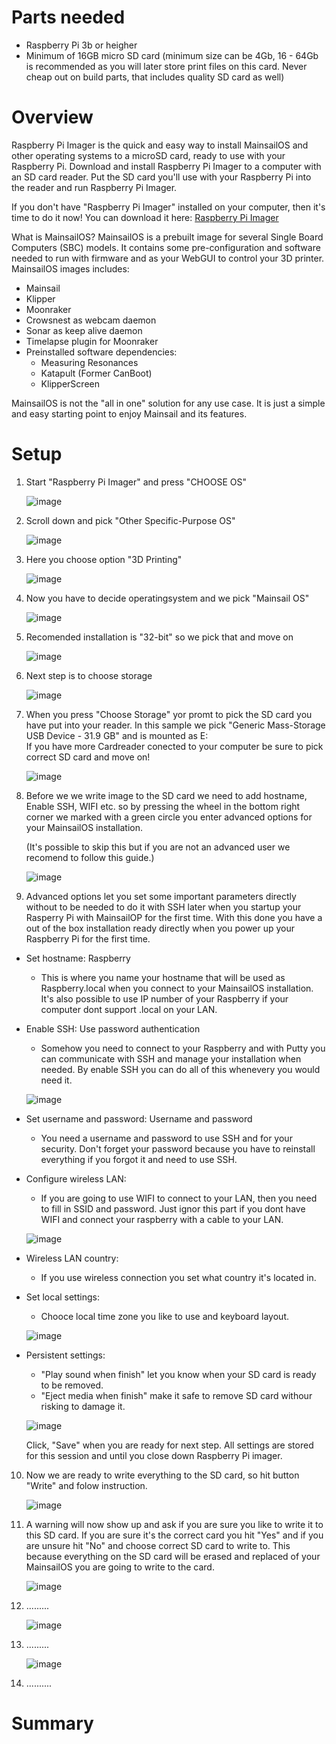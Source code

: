 # Parts needed
- Raspberry Pi 3b or heigher
- Minimum of 16GB micro SD card (minimum size can be 4Gb, 16 - 64Gb is recommended as you will later store print files on this card. Never cheap out on build parts, that includes quality SD card as well)
# Overview
Raspberry Pi Imager is the quick and easy way to install MainsailOS and other operating systems to a microSD card, ready to use with your Raspberry Pi. 
Download and install Raspberry Pi Imager to a computer with an SD card reader. 
Put the SD card you'll use with your Raspberry Pi into the reader and run Raspberry Pi Imager.

If you don't have "Raspberry Pi Imager" installed on your computer, then it's time to do it now!
You can download it here: <a href="https://www.raspberrypi.com/software/">Raspberry Pi Imager</a>

What is MainsailOS?
MainsailOS is a prebuilt image for several Single Board Computers (SBC) models. It contains some pre-configuration and software needed to run with  firmware and 
as your WebGUI to control your 3D printer.
MainsailOS images includes:

- Mainsail
- Klipper
- Moonraker
- Crowsnest as webcam daemon​
- Sonar as keep alive daemon
- Timelapse plugin for Moonraker
- Preinstalled software dependencies:
  - Measuring Resonances
  - Katapult (Former CanBoot)
  - KlipperScreen

​MainsailOS is not the "all in one" solution for any use case. It is just a simple and easy starting point to enjoy Mainsail and its features.

# Setup
1. Start "Raspberry Pi Imager" and press "CHOOSE OS"
   
   ![image](img/Install_MainsailOS/img1.png)
   
2. Scroll down and pick "Other Specific-Purpose OS"
   
   ![image](img/Install_MainsailOS/img2.png)
   
3. Here you choose option "3D Printing"
   
   ![image](img/Install_MainsailOS/img3.png)
   
4. Now you have to decide operatingsystem and we pick "Mainsail OS"
   
   ![image](img/Install_MainsailOS/img4.png)
   
5. Recomended installation is "32-bit" so we pick that and move on
   
   ![image](img/Install_MainsailOS/img5.png)
   
6. Next step is to choose storage
   
   ![image](img/Install_MainsailOS/img6.png)

7. When you press "Choose Storage" yor promt to pick the SD card you have put into your reader. In this sample we pick "Generic Mass-Storage USB Device - 31.9 GB" and is mounted as E:\
   If you have more Cardreader conected to your computer be sure to pick correct SD card and move on!

   ![image](img/Install_MainsailOS/img7.png)

8. Before we we write image to the SD card we need to add hostname, Enable SSH, WIFI etc. so by pressing the wheel in the bottom right corner we marked with a green circle you enter advanced options for your MainsailOS installation.

   (It's possible to skip this but if you are not an advanced user we recomend to follow this guide.)

   ![image](img/Install_MainsailOS/img8.png)

9. Advanced options let you set some important parameters directly without to be needed to do it with SSH later when you startup your Rasperry Pi with MainsailOP for the first time. With this done you have a out of the box installation ready directly when you power up your Raspberry Pi for the first time.

- Set hostname: Raspberry
  - This is where you name your hostname that will be used as Raspberry.local when you connect to your MainsailOS installation. It's also possible to use IP number of your Raspberry if your computer dont support .local on your LAN.
- Enable SSH: Use password authentication
  - Somehow you need to connect to your Raspberry and with Putty you can communicate with SSH and manage your installation when needed. By enable SSH you can do all of this whenevery you would need it.

   ![image](img/Install_MainsailOS/img9.png)

- Set username and password: Username and password
  - You need a username and password to use SSH and for your security. Don't forget your password because you have to reinstall everything if you forgot it and need to use SSH.
- Configure wireless LAN:
  - If you are going to use WIFI to connect to your LAN, then you need to fill in SSID and password. Just ignor this part if you dont have WIFI and connect your raspberry with a cable to your LAN.


  ![image](img/Install_MainsailOS/img10.png)

- Wireless LAN country:
  - If you use wireless connection you set what country it's located in.
- Set local settings:
  - Chooce local time zone you like to use and keyboard layout.

  ![image](img/Install_MainsailOS/img11.png)

- Persistent settings:
  - "Play sound when finish" let you know when your SD card is ready to be removed.
  - "Eject media when finish" make it safe to remove SD card withour risking to damage it.

  ![image](img/Install_MainsailOS/img12.png)

  Click, "Save" when you are ready for next step. All settings are stored for this session and until you close down Raspberry Pi imager.

10. Now we are ready to write everything to the SD card, so hit button "Write" and folow instruction.

    ![image](img/Install_MainsailOS/img13.png)

11. A warning will now show up and ask if you are sure you like to write it to this SD card. If you are sure it's the correct card you hit "Yes" and if you are unsure hit "No" and choose correct SD card to write to. This because everything on the SD card will be erased and replaced of your MainsailOS you are going to write to the card.

    ![image](img/Install_MainsailOS/img14.png)

12. .........

    ![image](img/Install_MainsailOS/img15.png)

13. .........

    ![image](img/Install_MainsailOS/img16.png)

14. ..........

# Summary
